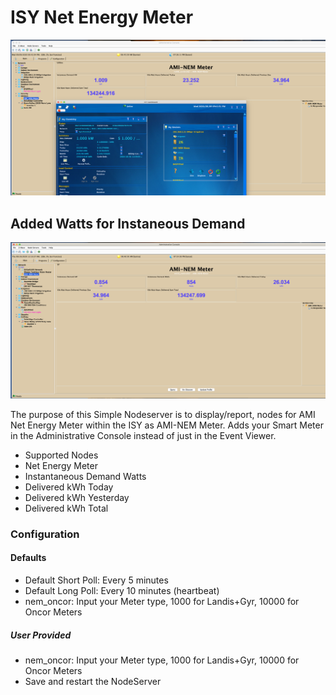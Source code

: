 
# ISY Net Energy Meter

![NetEnergyMeter](https://github.com/sjpbailey/udi-poly-ami-nem-python-master/blob/master/Images/AMI_NEM_Poly_2.png)

## Added Watts for Instaneous Demand

![WattADDED](https://github.com/sjpbailey/udi-poly-ami-nem-python-master/blob/master/Images/Update_Add_Watts.png)

The purpose of this Simple Nodeserver is to display/report, nodes for AMI Net Energy Meter within the ISY as AMI-NEM Meter.
Adds your Smart Meter in the Administrative Console instead of just in the Event Viewer.

* Supported Nodes
* Net Energy Meter
* Instantaneous Demand Watts
* Delivered kWh Today
* Delivered kWh Yesterday
* Delivered kWh Total

### Configuration

#### Defaults

* Default Short Poll:  Every 5 minutes
* Default Long Poll: Every 10 minutes (heartbeat)
* nem_oncor: Input your Meter type, 1000 for Landis+Gyr, 10000 for Oncor Meters

##### User Provided

* nem_oncor: Input your Meter type, 1000 for Landis+Gyr, 10000 for Oncor Meters
* Save and restart the NodeServer
